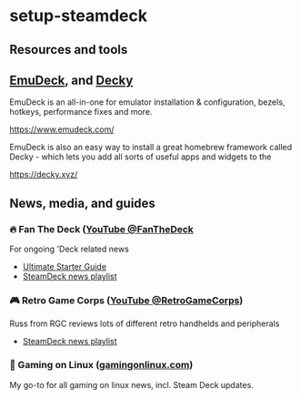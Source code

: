 # setup-steamdeck

## Resources and tools

## [EmuDeck](https://github.com/dragoonDorise/EmuDeck), and [Decky](https://github.com/SteamDeckHomebrew/decky-loader)

EmuDeck is an all-in-one for emulator installation & configuration, bezels, hotkeys, performance fixes and more.

https://www.emudeck.com/

EmuDeck is also an easy way to install a great homebrew framework called Decky - which lets you add all sorts of useful apps and widgets to the 

https://decky.xyz/

## News, media, and guides

### 🔥 Fan The Deck ([YouTube @FanTheDeck](https://www.youtube.com/@FanTheDeck)

For ongoing 'Deck related news

- [Ultimate Starter Guide](https://www.youtube.com/watch?v=MbpGPqacCos)
- [SteamDeck news playlist](https://www.youtube.com/watch?v=eKSKNOsmQU4&list=PL-VKXX8-Y8OQ9thhAZpTzFXN9JKnhX68v)

### 🎮 Retro Game Corps ([YouTube @RetroGameCorps](https://www.youtube.com/@RetroGameCorps))

Russ from RGC reviews lots of different retro handhelds and peripherals

- [SteamDeck news playlist](https://www.youtube.com/playlist?list=PL1_8CMUErfdsCAu2T_Vfb_SfkYdBrpxim)

### 🐧 Gaming on Linux ([gamingonlinux.com](https://www.gamingonlinux.com/))

My go-to for all gaming on linux news, incl. Steam Deck updates.
